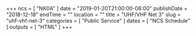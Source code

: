 +++
ncs = [ "NK0A" ]
date = "2019-01-20T21:00:00-06:00"
publishDate = "2018-12-18"
endTime = ""
location = ""
title = "UHF/VHF Net 3"
slug = "uhf-vhf-net-3"
categories = [ "Public Service" ]
dates = [ "NCS Schedule" ]
outputs = [ "HTML" ]
+++
